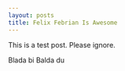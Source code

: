 ```yaml
---
layout: posts
title: Felix Febrian Is Awesome
---
```


This is a test post. Please ignore.

Blada bi Balda du
